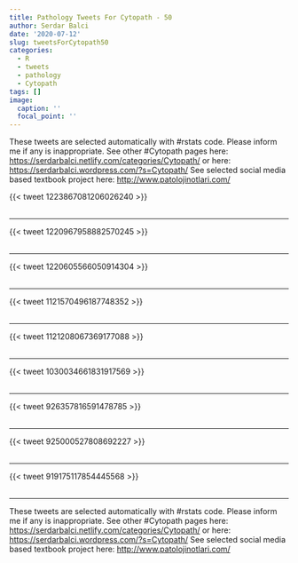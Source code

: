 ```yaml
---
title: Pathology Tweets For Cytopath - 50
author: Serdar Balci
date: '2020-07-12'
slug: tweetsForCytopath50
categories:
  - R
  - tweets
  - pathology
  - Cytopath
tags: []
image:
  caption: ''
  focal_point: ''
---
```



These tweets are selected automatically with #rstats code. Please inform me if any is inappropriate.
See other #Cytopath pages here: https://serdarbalci.netlify.com/categories/Cytopath/  or here: https://serdarbalci.wordpress.com/?s=Cytopath/ 
See selected social media based textbook project here: http://www.patolojinotlari.com/

{{< tweet 1223867081206026240 >}}
<br>
<br>
<hr>
{{< tweet 1220967958882570245 >}}
<br>
<br>
<hr>
{{< tweet 1220605566050914304 >}}
<br>
<br>
<hr>
{{< tweet 1121570496187748352 >}}
<br>
<br>
<hr>
{{< tweet 1121208067369177088 >}}
<br>
<br>
<hr>
{{< tweet 1030034661831917569 >}}
<br>
<br>
<hr>
{{< tweet 926357816591478785 >}}
<br>
<br>
<hr>
{{< tweet 925000527808692227 >}}
<br>
<br>
<hr>
{{< tweet 919175117854445568 >}}
<br>
<br>
<hr>


These tweets are selected automatically with #rstats code. Please inform me if any is inappropriate.
See other #Cytopath pages here: https://serdarbalci.netlify.com/categories/Cytopath/  or here: https://serdarbalci.wordpress.com/?s=Cytopath/ 
See selected social media based textbook project here: http://www.patolojinotlari.com/

